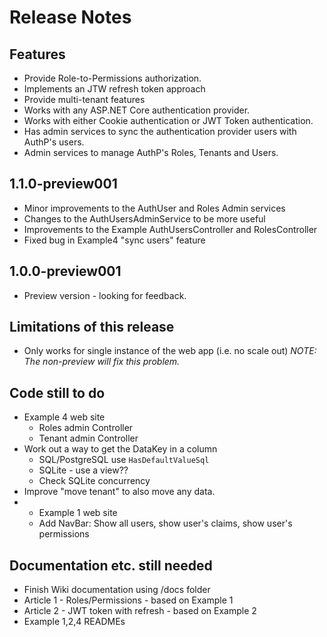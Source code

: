 # Release Notes

## Features

- Provide Role-to-Permissions authorization.
- Implements an JTW refresh token approach
- Provide multi-tenant features
- Works with any ASP.NET Core authentication provider.
- Works with either Cookie authentication or JWT Token authentication.
- Has admin services to sync the authentication provider users with  AuthP's users.
- Admin services to manage AuthP's Roles, Tenants and Users.

## 1.1.0-preview001

- Minor improvements to the AuthUser and Roles Admin services
- Changes to the AuthUsersAdminService to be more useful
- Improvements to the Example AuthUsersController and RolesController
- Fixed bug in Example4 "sync users" feature

## 1.0.0-preview001

- Preview version - looking for feedback.

## Limitations of this release

- Only works for single instance of the web app (i.e. no scale out) _NOTE: The non-preview will fix this problem._

## Code still to do

- Example 4 web site
  - Roles admin Controller
  - Tenant admin Controller
- Work out a way to get the DataKey in a column
  - SQL/PostgreSQL use `HasDefaultValueSql`
  - SQLite - use a view??
  - Check SQLite concurrency 
- Improve "move tenant" to also move any data.
- - Example 1 web site
  - Add NavBar: Show all users, show user's claims, show user's permissions


## Documentation etc. still needed

- Finish Wiki documentation using /docs folder
- Article 1 - Roles/Permissions - based on Example 1
- Article 2 - JWT token with refresh - based on Example 2
- Example 1,2,4 READMEs


